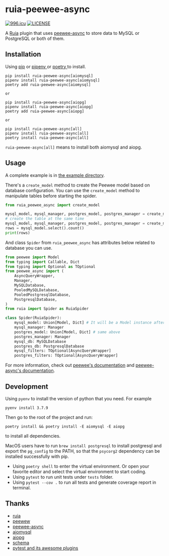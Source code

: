 # ruia-peewee-async
[![996.icu](https://img.shields.io/badge/link-996.icu-red.svg)](https://996.icu)
[![LICENSE](https://img.shields.io/badge/license-Anti%20996-blue.svg)](https://github.com/996icu/996.ICU/blob/master/LICENSE)

A [Ruia](https://github.com/howie6879/ruia) plugin that uses [peewee-async](https://github.com/05bit/peewee-async) to store data to MySQL or PostgreSQL or both of them.


## Installation

Using [pip](https://pip.pypa.io/en/stable/) or [ pipenv ](https://pipenv.pypa.io/en/latest/) or [ poetry ](https://python-poetry.org/) to install.

```shell
pip install ruia-peewee-async[aiomysql]
pipenv install ruia-peewee-async[aiomysql]
poetry add ruia-peewee-async[aiomysql]

or

pip install ruia-peewee-async[aiopg]
pipenv install ruia-peewee-async[aiopg]
poetry add ruia-peewee-async[aiopg]

or

pip install ruia-peewee-async[all]
pipenv install ruia-peewee-async[all]
poetry install ruia-peewee-async[all]
```
`ruia-peewee-async[all]` means to install both aiomysql and aiopg.

## Usage

A complete example is in [the example directory](./examples/douban.py).

There's a `create_model` method to create the Peewee model based on database configuration.
You can use the `create_model` method to manipulate tables before starting the spider.
```python
from ruia_peewee_async import create_model

mysql_model, mysql_manager, postgres_model, postgres_manager = create_model(mysql=mysql) # or postgres=postgres or both
# create the table at the same time
mysql_model, mysql_manager, postgres_model, postgres_manager = create_model(mysql=mysql, create_table=True) # or postgres=postgres or both
rows = mysql_model.select().count()
print(rows)
```

And class `Spider` from `ruia_peewee_async` has attributes below related to database you can use.
```python
from peewee import Model
from typing import Callable, Dict
from typing import Optional as TOptional
from peewee_async import (
    AsyncQueryWrapper,
    Manager,
    MySQLDatabase,
    PooledMySQLDatabase,
    PooledPostgresqlDatabase,
    PostgresqlDatabase,
)
from ruia import Spider as RuiaSpider

class Spider(RuiaSpider):
    mysql_model: Union[Model, Dict] # It will be a Model instance after spider started.
    mysql_manager: Manager
    postgres_model: Union[Model, Dict] # same above
    postgres_manager: Manager
    mysql_db: MySQLDatabase
    postgres_db: PostgresqlDatabase
    mysql_filters: TOptional[AsyncQueryWrapper]
    postgres_filters: TOptional[AsyncQueryWrapper]
```
For more information, check out [peewee's documentation](http://docs.peewee-orm.com/en/latest/) and [peewee-async's documentation](https://peewee-async.readthedocs.io/en/latest/).

## Development
Using `pyenv` to install the version of python that you need.
For example
```shell
pyenv install 3.7.9
```
Then go to the root of the project and run:
```shell
poetry install && poetry install -E aiomysql -E aiopg
```
to install all dependencies.

MacOS users have to run `brew install postgresql` to install postgresql and export the `pg_config` to the PATH,
so that the `psycorg2` dependency can be installed successfully with pip.

- Using `poetry shell` to enter the virtual environment.
  Or open your favorite editor and select the virtual environment to start coding.
- Using `pytest` to run unit tests under `tests` folder.
- Using `pytest --cov .` to run all tests and generate coverage report in terminal.

## Thanks
- [ruia](https://github.com/howie6879/ruia)
- [peewew](https://github.com/coleifer/peewee)
- [peewee-async](https://github.com/05bit/peewee-async)
- [aiomysql](https://github.com/aio-libs/aiomysql)
- [aiopg](https://github.com/aio-libs/aiopg)
- [schema](https://github.com/keleshev/schema)
- [pytest and its awesome plugins](https://github.com/pytest-dev/pytest)
